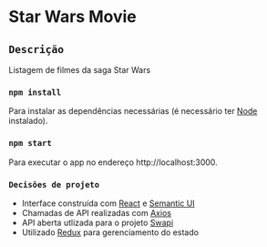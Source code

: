 # Star Wars Movie

## `Descrição`

Listagem de filmes da saga Star Wars

### `npm install`

Para instalar as dependências necessárias (é necessário ter [Node](https://nodejs.org/en/) instalado).

### `npm start`

Para executar o app no endereço http://localhost:3000.

### `Decisões de projeto`

- Interface construída com [React](https://reactjs.org/) e [Semantic UI](https://react.semantic-ui.com/)
- Chamadas de API realizadas com [Axios](https://github.com/axios/axios)
- API aberta utlizada para o projeto [Swapi](https://swapi.co/)
- Utilizado [Redux](https://redux.js.org/) para gerenciamento do estado
